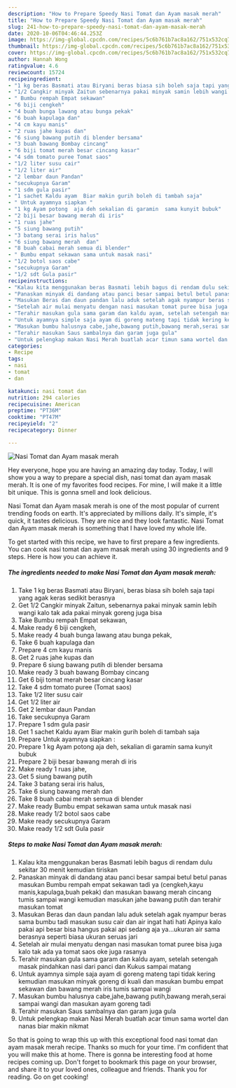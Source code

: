```yaml
---
description: "How to Prepare Speedy Nasi Tomat dan Ayam masak merah"
title: "How to Prepare Speedy Nasi Tomat dan Ayam masak merah"
slug: 241-how-to-prepare-speedy-nasi-tomat-dan-ayam-masak-merah
date: 2020-10-06T04:46:44.253Z
image: https://img-global.cpcdn.com/recipes/5c6b761b7ac8a162/751x532cq70/nasi-tomat-dan-ayam-masak-merah-foto-resep-utama.jpg
thumbnail: https://img-global.cpcdn.com/recipes/5c6b761b7ac8a162/751x532cq70/nasi-tomat-dan-ayam-masak-merah-foto-resep-utama.jpg
cover: https://img-global.cpcdn.com/recipes/5c6b761b7ac8a162/751x532cq70/nasi-tomat-dan-ayam-masak-merah-foto-resep-utama.jpg
author: Hannah Wong
ratingvalue: 4.6
reviewcount: 15724
recipeingredient:
- "1 kg beras Basmati atau Biryani beras biasa sih boleh saja tapi yang agak keras sedikit berasnya"
- "1/2 Cangkir minyak Zaitun sebenarnya pakai minyak samin lebih wangi kalo tak ada pakai minyak goreng juga bisa"
- " Bumbu rempah Empat sekawan"
- "6 biji cengkeh"
- "4 buah bunga lawang atau bunga pekak"
- "6 buah kapulaga dan"
- "4 cm kayu manis"
- "2 ruas jahe kupas dan"
- "6 siung bawang putih di blender bersama"
- "3 buah bawang Bombay cincang"
- "6 biji tomat merah besar cincang kasar"
- "4 sdm tomato puree Tomat saos"
- "1/2 liter susu cair"
- "1/2 liter air"
- "2 lembar daun Pandan"
- "secukupnya Garam"
- "1 sdm gula pasir"
- "1 sachet Kaldu ayam  Biar makin gurih boleh di tambah saja"
- " Untuk ayamnya siapkan "
- "1 kg Ayam potong  aja deh sekalian di garamin  sama kunyit bubuk"
- "2 biji besar bawang merah di iris"
- "1 ruas jahe"
- "5 siung bawang putih"
- "3 batang serai iris halus"
- "6 siung bawang merah  dan"
- "8 buah cabai merah semua di blender"
- " Bumbu empat sekawan sama untuk masak nasi"
- "1/2 botol saos cabe"
- "secukupnya Garam"
- "1/2 sdt Gula pasir"
recipeinstructions:
- "Kalau kita menggunakan beras Basmati lebih bagus di rendam dulu sekitar 30 menit kemudian tiriskan"
- "Panaskan minyak di dandang atau panci besar sampai betul betul panas masukan Bumbu rempah empat sekawan tadi ya (cengkeh,kayu manis,kapulaga,buah pekak) dan masukan bawang merah cincang tumis sampai wangi kemudian masukan jahe bawang putih dan terahir masukan tomat"
- "Masukan Beras dan daun pandan lalu aduk setelah agak nyampur beras sama bumbu tadi masukan susu cair dan air ingat hati hati Apinya kalo pakai api besar bisa hangus pakai api sedang aja ya...ukuran air sama berasnya seperti biasa ukuran seruas jari"
- "Setelah air mulai menyatu dengan nasi masukan tomat puree bisa juga kalo tak ada ya tomat saos oke juga rasanya"
- "Terahir masukan gula sama garam dan kaldu ayam, setelah setengah masak pindahkan nasi dari panci dan Kukus sampai matang"
- "Untuk ayamnya simple saja ayam di goreng mateng tapi tidak kering kemudian masukan minyak goreng di kuali dan masukan bumbu empat sekawan dan bawang merah iris tumis sampai wangi"
- "Masukan bumbu halusnya cabe,jahe,bawang putih,bawang merah,serai sampai wangi dan masukan ayam goreng tadi"
- "Terahir masukan Saus sambalnya dan garam juga gula"
- "Untuk pelengkap makan Nasi Merah buatlah acar timun sama wortel dan nanas biar makin nikmat"
categories:
- Recipe
tags:
- nasi
- tomat
- dan

katakunci: nasi tomat dan 
nutrition: 294 calories
recipecuisine: American
preptime: "PT36M"
cooktime: "PT47M"
recipeyield: "2"
recipecategory: Dinner

---
```



![Nasi Tomat dan Ayam masak merah](https://img-global.cpcdn.com/recipes/5c6b761b7ac8a162/751x532cq70/nasi-tomat-dan-ayam-masak-merah-foto-resep-utama.jpg)

Hey everyone, hope you are having an amazing day today. Today, I will show you a way to prepare a special dish, nasi tomat dan ayam masak merah. It is one of my favorites food recipes. For mine, I will make it a little bit unique. This is gonna smell and look delicious.



Nasi Tomat dan Ayam masak merah is one of the most popular of current trending foods on earth. It's appreciated by millions daily. It's simple, it's quick, it tastes delicious. They are nice and they look fantastic. Nasi Tomat dan Ayam masak merah is something that I have loved my whole life.


To get started with this recipe, we have to first prepare a few ingredients. You can cook nasi tomat dan ayam masak merah using 30 ingredients and 9 steps. Here is how you can achieve it.

<!--inarticleads1-->

##### The ingredients needed to make Nasi Tomat dan Ayam masak merah:

1. Take 1 kg beras Basmati atau Biryani, beras biasa sih boleh saja tapi yang agak keras sedikit berasnya
1. Get 1/2 Cangkir minyak Zaitun, sebenarnya pakai minyak samin lebih wangi kalo tak ada pakai minyak goreng juga bisa
1. Take  Bumbu rempah Empat sekawan,
1. Make ready 6 biji cengkeh,
1. Make ready 4 buah bunga lawang atau bunga pekak,
1. Take 6 buah kapulaga dan
1. Prepare 4 cm kayu manis
1. Get 2 ruas jahe kupas dan
1. Prepare 6 siung bawang putih di blender bersama
1. Make ready 3 buah bawang Bombay cincang
1. Get 6 biji tomat merah besar cincang kasar
1. Take 4 sdm tomato puree (Tomat saos)
1. Take 1/2 liter susu cair
1. Get 1/2 liter air
1. Get 2 lembar daun Pandan
1. Take secukupnya Garam
1. Prepare 1 sdm gula pasir
1. Get 1 sachet Kaldu ayam  Biar makin gurih boleh di tambah saja
1. Prepare  Untuk ayamnya siapkan :
1. Prepare 1 kg Ayam potong  aja deh, sekalian di garamin  sama kunyit bubuk
1. Prepare 2 biji besar bawang merah di iris
1. Make ready 1 ruas jahe,
1. Get 5 siung bawang putih
1. Take 3 batang serai iris halus,
1. Take 6 siung bawang merah  dan
1. Take 8 buah cabai merah semua di blender
1. Make ready  Bumbu empat sekawan sama untuk masak nasi
1. Make ready 1/2 botol saos cabe
1. Make ready secukupnya Garam
1. Make ready 1/2 sdt Gula pasir




<!--inarticleads2-->

##### Steps to make Nasi Tomat dan Ayam masak merah:

1. Kalau kita menggunakan beras Basmati lebih bagus di rendam dulu sekitar 30 menit kemudian tiriskan
1. Panaskan minyak di dandang atau panci besar sampai betul betul panas masukan Bumbu rempah empat sekawan tadi ya (cengkeh,kayu manis,kapulaga,buah pekak) dan masukan bawang merah cincang tumis sampai wangi kemudian masukan jahe bawang putih dan terahir masukan tomat
1. Masukan Beras dan daun pandan lalu aduk setelah agak nyampur beras sama bumbu tadi masukan susu cair dan air ingat hati hati Apinya kalo pakai api besar bisa hangus pakai api sedang aja ya...ukuran air sama berasnya seperti biasa ukuran seruas jari
1. Setelah air mulai menyatu dengan nasi masukan tomat puree bisa juga kalo tak ada ya tomat saos oke juga rasanya
1. Terahir masukan gula sama garam dan kaldu ayam, setelah setengah masak pindahkan nasi dari panci dan Kukus sampai matang
1. Untuk ayamnya simple saja ayam di goreng mateng tapi tidak kering kemudian masukan minyak goreng di kuali dan masukan bumbu empat sekawan dan bawang merah iris tumis sampai wangi
1. Masukan bumbu halusnya cabe,jahe,bawang putih,bawang merah,serai sampai wangi dan masukan ayam goreng tadi
1. Terahir masukan Saus sambalnya dan garam juga gula
1. Untuk pelengkap makan Nasi Merah buatlah acar timun sama wortel dan nanas biar makin nikmat




So that is going to wrap this up with this exceptional food nasi tomat dan ayam masak merah recipe. Thanks so much for your time. I'm confident that you will make this at home. There is gonna be interesting food at home recipes coming up. Don't forget to bookmark this page on your browser, and share it to your loved ones, colleague and friends. Thank you for reading. Go on get cooking!
